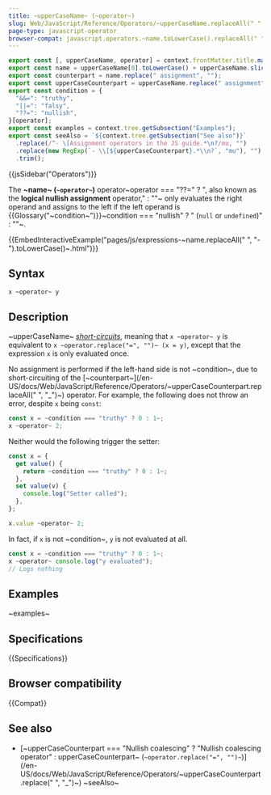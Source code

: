 ```yaml
---
title: ~upperCaseName~ (~operator~)
slug: Web/JavaScript/Reference/Operators/~upperCaseName.replaceAll(" ", "_")~
page-type: javascript-operator
browser-compat: javascript.operators.~name.toLowerCase().replaceAll(" ", "_")~
---
```


```js setup
export const [, upperCaseName, operator] = context.frontMatter.title.match(/(.*) \((.*)\)/);
export const name = upperCaseName[0].toLowerCase() + upperCaseName.slice(1);
export const counterpart = name.replace(" assignment", "");
export const upperCaseCounterpart = upperCaseName.replace(" assignment", "");
export const condition = {
  "&&=": "truthy",
  "||=": "falsy",
  "??=": "nullish",
}[operator];
export const examples = context.tree.getSubsection("Examples");
export const seeAlso = `${context.tree.getSubsection("See also")}`
  .replace(/^- \[Assignment operators in the JS guide.*\n?/mu, "")
  .replace(new RegExp(`- \\[${upperCaseCounterpart}.*\\n?`, "mu"), "")
  .trim();
```

{{jsSidebar("Operators")}}

The **~name~ (`~operator~`)** operator~operator === "??=" ? ", also known as the **logical nullish assignment** operator," : ""~ only evaluates the right operand and assigns to the left if the left operand is {{Glossary("~condition~")}}~condition === "nullish" ? " (`null` or `undefined`)" : ""~.

{{EmbedInteractiveExample("pages/js/expressions-~name.replaceAll(" ", "-").toLowerCase()~.html")}}

## Syntax

```js-nolint
x ~operator~ y
```

## Description

~upperCaseName~ [_short-circuits_](/en-US/docs/Web/JavaScript/Reference/Operators/Operator_precedence#short-circuiting), meaning that `x ~operator~ y` is equivalent to `x ~operator.replace("=", "")~ (x = y)`, except that the expression `x` is only evaluated once.

No assignment is performed if the left-hand side is not ~condition~, due to short-circuiting of the [~counterpart~](/en-US/docs/Web/JavaScript/Reference/Operators/~upperCaseCounterpart.replaceAll(" ", "_")~) operator. For example, the following does not throw an error, despite `x` being `const`:

```js
const x = ~condition === "truthy" ? 0 : 1~;
x ~operator~ 2;
```

Neither would the following trigger the setter:

```js
const x = {
  get value() {
    return ~condition === "truthy" ? 0 : 1~;
  },
  set value(v) {
    console.log("Setter called");
  },
};

x.value ~operator~ 2;
```

In fact, if `x` is not ~condition~, `y` is not evaluated at all.

```js
const x = ~condition === "truthy" ? 0 : 1~;
x ~operator~ console.log("y evaluated");
// Logs nothing
```

## Examples

~examples~

## Specifications

{{Specifications}}

## Browser compatibility

{{Compat}}

## See also

- [~upperCaseCounterpart === "Nullish coalescing" ? "Nullish coalescing operator" : upperCaseCounterpart~ (`~operator.replace("=", "")~`)](/en-US/docs/Web/JavaScript/Reference/Operators/~upperCaseCounterpart.replace(" ", "_")~)
~seeAlso~
